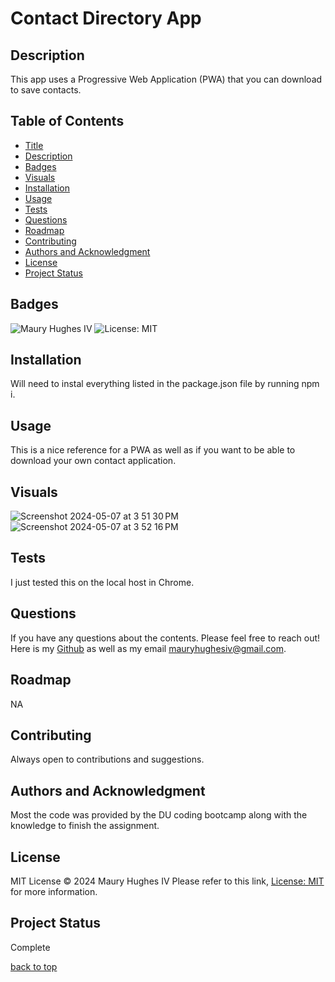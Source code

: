 <a id="title"></a>
# Contact Directory App 

<a id="description"></a>
## Description
This app uses a Progressive Web Application (PWA) that you can download to save contacts.

## Table of Contents
- [Title](#title)
- [Description](#description)
- [Badges](#badges)
- [Visuals](#visuals)
- [Installation](#installation)
- [Usage](#usage)
- [Tests](#tests)
- [Questions](#questions)
- [Roadmap](#roadmap)
- [Contributing](#contributing)
- [Authors and Acknowledgment](#acknowledgment)
- [License](#license)
- [Project Status](#status)

<a id="badges"></a>
## Badges
![Maury Hughes IV](https://img.shields.io/badge/Maury%20Hughes%20IV-5A2BE2)
![License: MIT](https://img.shields.io/badge/License-MIT-yellow.svg)

<a id="installation"></a>
## Installation
Will need to instal everything listed in the package.json file by running npm i.

<a id="usage"></a>
## Usage
This is a nice reference for a PWA as well as if you want to be able to download your own contact application.

<a id="Visuals"></a>
## Visuals
![Screenshot 2024-05-07 at 3 51 30 PM](https://github.com/MauryIV/deployed-contact-directory-app/assets/146037880/17205bf1-24a0-4f5a-83bd-df22f09ec8ad)
![Screenshot 2024-05-07 at 3 52 16 PM](https://github.com/MauryIV/deployed-contact-directory-app/assets/146037880/f4647a3b-f651-4b36-b3ec-e9cc707872ed)

<a id="tests"></a>
## Tests
I just tested this on the local host in Chrome.

<a id="questions"></a>
## Questions
If you have any questions about the contents. Please feel free to reach out!
Here is my [Github](https://github.com/MauryIV) as well as my email <mauryhughesiv@gmail.com>.

<a id="roadmap"></a>
## Roadmap
NA

<a id="contributing"></a>
## Contributing
Always open to contributions and suggestions.

<a id="acknowledgment"></a>
## Authors and Acknowledgment
Most the code was provided by the DU coding bootcamp along with the knowledge to finish the assignment.

<a id="license"></a>
## License
MIT License © 2024 Maury Hughes IV
Please refer to this link, [License: MIT](https://opensource.org/licenses/MIT) for more information.

<a id="status"></a>
## Project Status
Complete

[back to top](#title)
